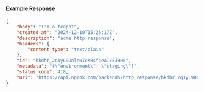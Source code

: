 <!-- Code generated for API Clients. DO NOT EDIT. -->

#### Example Response

```json
{
	"body": "I'm a teapot",
	"created_at": "2024-12-10T15:25:17Z",
	"description": "acme http response",
	"headers": {
		"content-type": "text/plain"
	},
	"id": "bkdhr_2q1yL9DnlnNIcKBsf4eAIx5JHH0",
	"metadata": "{\"environment\": \"staging\"}",
	"status_code": 418,
	"uri": "https://api.ngrok.com/backends/http_response/bkdhr_2q1yL9DnlnNIcKBsf4eAIx5JHH0"
}
```
